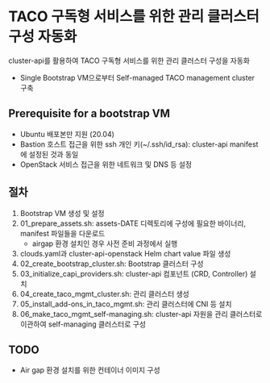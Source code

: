 # TACO 구독형 서비스를 위한 관리 클러스터 구성 자동화

cluster-api를 활용하여 TACO 구독형 서비스를 위한 관리 클러스터 구성을 자동화
* Single Bootstrap VM으로부터 Self-managed TACO management cluster 구축

## Prerequisite for a bootstrap VM
* Ubuntu 배포본만 지원 (20.04)
* Bastion 호스트 접근을 위한 ssh 개인 키(~/.ssh/id_rsa): cluster-api manifest에 설정된 것과 동일
* OpenStack 서비스 접근을 위한 네트워크 및 DNS 등 설정

## 절차
1. Bootstrap VM 생성 및 설정
1. 01_prepare_assets.sh: assets-DATE 디렉토리에 구성에 필요한 바이너리, manifest 파일들을 다운로드
   * airgap 환경 설치인 경우 사전 준비 과정에서 실행 
1. clouds.yaml과 cluster-api-openstack Helm chart value 파일 생성
1. 02_create_bootstrap_cluster.sh: Bootstrap 클러스터 구성
1. 03_initialize_capi_providers.sh: cluster-api 컴포넌트 (CRD, Controller) 설치
1. 04_create_taco_mgmt_cluster.sh: 관리 클러스터 생성
1. 05_install_add-ons_in_taco_mgmt.sh: 관리 클러스터에 CNI 등 설치
1. 06_make_taco_mgmt_self-managing.sh: cluster-api 자원을 관리 클러스터로 이관하여 self-managing 클러스터로 구성

## TODO
* Air gap 환경 설치를 위한 컨테이너 이미지 구성

